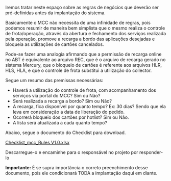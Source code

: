 
Iremos tratar neste espaço sobre as regras de negócios que deverão ser pré-definidas antes da implantação do sistema.

Basicamente o MCC não necessita de uma infinidade de regras, pois podemos resumir de maneira bem simplista que o mesmo realiza o controle de frota/operação, através da abertura e fechamento dos serviços realizada pela operação, promove a recarga a bordo das aplicações desejadas e bloqueia as utilizações de cartões cancelados.

Pode-se fazer uma analogia afirmando que a permissão de recarga online no ABT é equivalente ao arquivo REC, que é o arquivo de recarga gerado no sistema Mercury, que o bloqueio de cartões é referente aos arquivos HLR,  HLS, HLA, e que o controle de frota substitui a utilização do collector.

Segue um resumo das premissas necessárias:

- Haverá a utilização do controle de frota, com acompanhamento dos serviços via portal do MCC? Sim ou Não?
- Será realizada a recarga a bordo? Sim ou Não?
- A recarga, fica disponível por quanto tempo? Ex: 30 dias?
  Sendo que ela leva em consideração a data de liberação do pedido.
- Ocorrerá bloqueio dos cartões por hotlist? Sim ou Não.
- A lista será atualizada a cada quanto tempo?

Abaixo, segue o documento do Checklist para download.

[Checklist_mcc_Rules V1.0.xlsx](/.attachments/Checklist_mcc_Rules%20V1.0-c6cb7c50-d28a-40aa-a08b-96afe370295f.xlsx)

Descarregue-o e encaminhe para o responsável no projeto por responder-lo

**Importante:**
É se supra importância o correto preenchimento desse documento, pois ele condicionará TODA a implantação daqui em diante.
 
<br><br><br>





